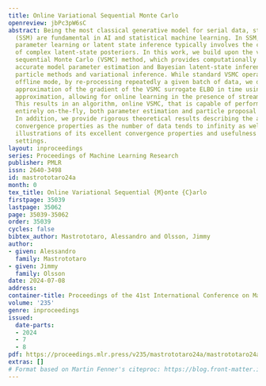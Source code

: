 ```yaml
---
title: Online Variational Sequential Monte Carlo
openreview: jbPc3pW6sC
abstract: Being the most classical generative model for serial data, state-space models
  (SSM) are fundamental in AI and statistical machine learning. In SSM, any form of
  parameter learning or latent state inference typically involves the computation
  of complex latent-state posteriors. In this work, we build upon the variational
  sequential Monte Carlo (VSMC) method, which provides computationally efficient and
  accurate model parameter estimation and Bayesian latent-state inference by combining
  particle methods and variational inference. While standard VSMC operates in the
  offline mode, by re-processing repeatedly a given batch of data, we distribute the
  approximation of the gradient of the VSMC surrogate ELBO in time using stochastic
  approximation, allowing for online learning in the presence of streams of data.
  This results in an algorithm, online VSMC, that is capable of performing efficiently,
  entirely on-the-fly, both parameter estimation and particle proposal adaptation.
  In addition, we provide rigorous theoretical results describing the algorithm’s
  convergence properties as the number of data tends to infinity as well as numerical
  illustrations of its excellent convergence properties and usefulness also in batch-processing
  settings.
layout: inproceedings
series: Proceedings of Machine Learning Research
publisher: PMLR
issn: 2640-3498
id: mastrototaro24a
month: 0
tex_title: Online Variational Sequential {M}onte {C}arlo
firstpage: 35039
lastpage: 35062
page: 35039-35062
order: 35039
cycles: false
bibtex_author: Mastrototaro, Alessandro and Olsson, Jimmy
author:
- given: Alessandro
  family: Mastrototaro
- given: Jimmy
  family: Olsson
date: 2024-07-08
address:
container-title: Proceedings of the 41st International Conference on Machine Learning
volume: '235'
genre: inproceedings
issued:
  date-parts:
  - 2024
  - 7
  - 8
pdf: https://proceedings.mlr.press/v235/mastrototaro24a/mastrototaro24a.pdf
extras: []
# Format based on Martin Fenner's citeproc: https://blog.front-matter.io/posts/citeproc-yaml-for-bibliographies/
---
```

